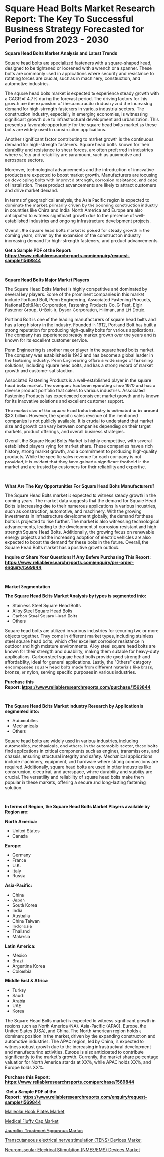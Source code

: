 <p><h1>Square Head Bolts Market Research Report: The Key To Successful Business Strategy Forecasted for Period from 2023 - 2030</h1></p><p><strong>Square Head Bolts Market Analysis and Latest Trends</strong></p>
<p><p>Square head bolts are specialized fasteners with a square-shaped head, designed to be tightened or loosened with a wrench or a spanner. These bolts are commonly used in applications where security and resistance to rotating forces are crucial, such as in machinery, construction, and automotive industries.</p><p>The square head bolts market is expected to experience steady growth with a CAGR of 4.7% during the forecast period. The driving factors for this growth are the expansion of the construction industry and the increasing demand for high-strength fasteners in various industrial sectors. The construction industry, especially in emerging economies, is witnessing significant growth due to infrastructural development and urbanization. This presents a favorable opportunity for the square head bolts market as these bolts are widely used in construction applications.</p><p>Another significant factor contributing to market growth is the continuous demand for high-strength fasteners. Square head bolts, known for their durability and resistance to shear forces, are often preferred in industries where safety and reliability are paramount, such as automotive and aerospace sectors.</p><p>Moreover, technological advancements and the introduction of innovative products are expected to boost market growth. Manufacturers are focusing on developing bolts with improved strength, corrosion resistance, and ease of installation. These product advancements are likely to attract customers and drive market demand.</p><p>In terms of geographical analysis, the Asia Pacific region is expected to dominate the market, primarily driven by the booming construction industry in countries like China and India. North America and Europe are also anticipated to witness significant growth due to the presence of well-established industries and ongoing infrastructure development projects.</p><p>Overall, the square head bolts market is poised for steady growth in the coming years, driven by the expansion of the construction industry, increasing demand for high-strength fasteners, and product advancements.</p></p>
<p><strong>Get a Sample PDF of the Report:&nbsp; <a href="https://www.reliableresearchreports.com/enquiry/request-sample/1569844">https://www.reliableresearchreports.com/enquiry/request-sample/1569844</a></strong></p>
<p>&nbsp;</p>
<p><strong>Square Head Bolts Major Market Players</strong></p>
<p><p>The Square Head Bolts Market is highly competitive and dominated by several key players. Some of the prominent companies in this market include Portland Bolt, Penn Engineering, Associated Fastening Products, National Bolt&Nut Corporation, Fastening Products Co, G-Fast, Elgin Fastener Group, U-Bolt-It, Dyson Corporation, Hillman, and LH Dottie.</p><p>Portland Bolt is one of the leading manufacturers of square head bolts and has a long history in the industry. Founded in 1912, Portland Bolt has built a strong reputation for producing high-quality bolts for various applications. The company has experienced steady market growth over the years and is known for its excellent customer service.</p><p>Penn Engineering is another major player in the square head bolts market. The company was established in 1942 and has become a global leader in the fastening industry. Penn Engineering offers a wide range of fastening solutions, including square head bolts, and has a strong record of market growth and customer satisfaction.</p><p>Associated Fastening Products is a well-established player in the square head bolts market. The company has been operating since 1970 and has a diverse product portfolio that caters to various industries. Associated Fastening Products has experienced consistent market growth and is known for its innovative solutions and excellent customer support.</p><p>The market size of the square head bolts industry is estimated to be around $XX billion. However, the specific sales revenue of the mentioned companies is not publicly available. It is crucial to understand that market size and growth can vary between companies depending on their target markets, product offerings, and overall business strategies.</p><p>Overall, the Square Head Bolts Market is highly competitive, with several established players vying for market share. These companies have a rich history, strong market growth, and a commitment to producing high-quality products. While the specific sales revenue for each company is not provided, it is evident that they have gained a significant foothold in the market and are trusted by customers for their reliability and expertise.</p></p>
<p>&nbsp;</p>
<p><strong>What Are The Key Opportunities For Square Head Bolts Manufacturers?</strong></p>
<p><p>The Square Head Bolts market is expected to witness steady growth in the coming years. The market data suggests that the demand for Square Head Bolts is increasing due to their numerous applications in various industries, such as construction, automotive, and machinery. With the growing investments in infrastructure development globally, the demand for these bolts is projected to rise further. The market is also witnessing technological advancements, leading to the development of corrosion-resistant and high-strength Square Head Bolts. Additionally, the growing focus on renewable energy projects and the increasing adoption of electric vehicles are also expected to boost the demand for these bolts in the future. Overall, the Square Head Bolts market has a positive growth outlook.</p></p>
<p><strong>Inquire or Share Your Questions If Any Before Purchasing This Report: <a href="https://www.reliableresearchreports.com/enquiry/pre-order-enquiry/1569844">https://www.reliableresearchreports.com/enquiry/pre-order-enquiry/1569844</a></strong></p>
<p>&nbsp;</p>
<p><strong>Market Segmentation</strong></p>
<p><strong>The Square Head Bolts Market Analysis by types is segmented into:</strong></p>
<p><ul><li>Stainless Steel Square Head Bolts</li><li>Alloy Steel Square Head Bolts</li><li>Carbon Steel Square Head Bolts</li><li>Others</li></ul></p>
<p><p>Square head bolts are utilized in various industries for securing two or more objects together. They come in different market types, including stainless steel square head bolts, which offer excellent corrosion resistance in outdoor and high moisture environments. Alloy steel square head bolts are known for their strength and durability, making them suitable for heavy-duty applications. Carbon steel square head bolts provide good strength and affordability, ideal for general applications. Lastly, the "Others" category encompasses square head bolts made from different materials like brass, bronze, or nylon, serving specific purposes in various industries.</p></p>
<p><strong>Purchase this Report:&nbsp;<a href="https://www.reliableresearchreports.com/purchase/1569844">https://www.reliableresearchreports.com/purchase/1569844</a></strong></p>
<p>&nbsp;</p>
<p><strong>The Square Head Bolts Market Industry Research by Application is segmented into:</strong></p>
<p><ul><li>Automobiles</li><li>Mechanicals</li><li>Others</li></ul></p>
<p><p>Square head bolts are widely used in various industries, including automobiles, mechanicals, and others. In the automobile sector, these bolts find applications in critical components such as engines, transmissions, and chassis, ensuring structural integrity and safety. Mechanical applications include machinery, equipment, and hardware where strong connections are required. Additionally, square head bolts are used in other industries like construction, electrical, and aerospace, where durability and stability are crucial. The versatility and reliability of square head bolts make them popular in these markets, offering a secure and long-lasting fastening solution.</p></p>
<p>&nbsp;</p>
<p><strong>In terms of Region, the Square Head Bolts Market Players available by Region are:</strong></p>
<p>
    <p> <strong> North America: </strong>
        <ul>
            <li>United States</li>
            <li>Canada</li>
        </ul>
        </p> 
    <p> <strong> Europe: </strong>
        <ul>
            <li>Germany</li>
            <li>France</li>
            <li>U.K.</li>
            <li>Italy</li>
            <li>Russia</li>
        </ul>
        </p> 
    <p> <strong> Asia-Pacific: </strong>
        <ul>
            <li>China</li>
            <li>Japan</li>
            <li>South Korea</li>
            <li>India</li>
            <li>Australia</li>
            <li>China Taiwan</li>
            <li>Indonesia</li>
            <li>Thailand</li>
            <li>Malaysia</li>
        </ul>
        </p> 
    <p> <strong> Latin America: </strong>
        <ul>
            <li>Mexico</li>
            <li>Brazil</li>
            <li>Argentina Korea</li>
            <li>Colombia</li>
        </ul>
        </p> 
    <p> <strong> Middle East & Africa: </strong>
        <ul>
            <li>Turkey</li>
            <li>Saudi</li>
            <li>Arabia</li>
            <li>UAE</li>
            <li>Korea</li>
        </ul>
    </p>
    </p>
<p><p>The Square Head Bolts market is expected to witness significant growth in regions such as North America (NA), Asia-Pacific (APAC), Europe, the United States (USA), and China. The North American region holds a dominant position in the market, driven by the expanding construction and automotive industries. The APAC region, led by China, is expected to witness robust growth due to the increasing infrastructural development and manufacturing activities. Europe is also anticipated to contribute significantly to the market's growth. Currently, the market share percentage valuation for North America stands at XX%, while APAC holds XX%, and Europe holds XX%.</p></p>
<p><strong>Purchase this Report: <a href="https://www.reliableresearchreports.com/purchase/1569844">https://www.reliableresearchreports.com/purchase/1569844</a></strong></p>
<p>&nbsp;<strong>Get a Sample PDF of the Report:&nbsp;&nbsp;<a href="https://www.reliableresearchreports.com/enquiry/request-sample/1569844">https://www.reliableresearchreports.com/enquiry/request-sample/1569844</a></strong></p>
<p><strong></strong></p>
<p><p><a href="https://www.linkedin.com/pulse/malleolar-hook-plates-market-research-report-provides-thorough-ejkbe/">Malleolar Hook Plates Market</a></p><p><a href="https://www.linkedin.com/pulse/medical-fluffy-cap-market-challenges-opportunities-growth-jetpe/">Medical Fluffy Cap Market</a></p><p><a href="https://www.linkedin.com/pulse/jaundice-treatment-apparatus-market-size-growth-forecast-from-9kefe/">Jaundice Treatment Apparatus Market</a></p><p><a href="https://medium.com/@anamariaagolli86/transcutaneous-electrical-nerve-stimulation-tens-devices-market-furnishes-information-on-market-620dc09ffa1a">Transcutaneous electrical nerve stimulation (TENS) Devices Market</a></p><p><a href="https://medium.com/@jessicaelliott65/neuromuscular-electrical-stimulation-nmes-ems-devices-market-analysis-its-cagr-market-6a1eb070b0a4">Neuromuscular Electrical Stimulation (NMES/EMS) Devices Market</a></p></p>